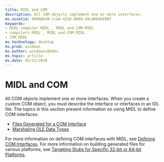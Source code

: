 ```yaml
---
title: MIDL and COM
description: All COM objects implement one or more interfaces.
ms.assetid: 09990b49-cce8-4250-8008-49c40945698f
keywords:
- MIDL compiler MIDL , MIDL and COM MIDL
- compilers MIDL , MIDL and COM MIDL
- COM MIDL
ms.technology: desktop
ms.prod: windows
ms.author: windowssdkdev
ms.topic: article
ms.date: 05/31/2018
---
```


# MIDL and COM

All COM objects implement one or more interfaces. When you create a custom COM object, you must describe the interface or interfaces in an IDL file. The topics in this section present information on using MIDL to define COM interfaces:

-   [Files Generated for a COM Interface](files-generated-for-a-com-interface.md)
-   [Marshaling OLE Data Types](marshaling-ole-data-types.md)

For more information on defining COM interfaces with MIDL, see [Defining COM Interfaces](https://msdn.microsoft.com/windows/desktop/8a94bd7d-d101-411c-97de-9e9a46bf9591). For more information on building generated files for various platforms, see [Targeting Stubs for Specific 32-bit or 64-bit Platforms](targeting-stubs-for-specific-32-bit-or-64-bit-platforms.md).

 

 




